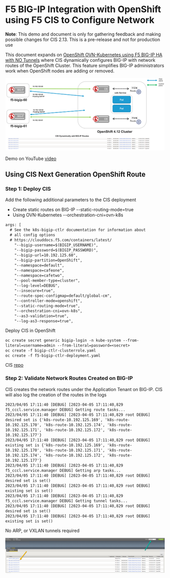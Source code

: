 # F5 BIG-IP Integration with OpenShift using F5 CIS to Configure Network

**Note**: This demo and document is only for gathering feedback and making possible changes for CIS 2.13. This is a pre-release and not for production use

This document expands on [OpenShift OVN-Kubernetes using F5 BIG-IP HA with NO Tunnels](https://github.com/mdditt2000/k8s-bigip-ctlr/tree/main/user_guides/ovn-kubernetes-ha#readme) where CIS dynamically configures BIG-IP with network routes of the OpenShift Cluster. This feature simplifies BIG-IP administrators work when OpenShift nodes are adding or removed. 

![architecture](https://github.com/mdditt2000/openshift-4-11/blob/main/next-gen-routes-2-13/diagram/2023-04-05_10-31-46.png)

Demo on YouTube [video]()

## Using CIS Next Generation OpenShift Route

### Step 1: Deploy CIS

Add the following additional parameters to the CIS deployment

* Create static routes on BIG-IP  --static-routing-mode=true
* Using OVN-Kubernetes --orchestration-cni=ovn-k8s

```
args: [
  # See the k8s-bigip-ctlr documentation for information about
  # all config options
  # https://clouddocs.f5.com/containers/latest/
    "--bigip-username=$(BIGIP_USERNAME)",
    "--bigip-password=$(BIGIP_PASSWORD)",
    "--bigip-url=10.192.125.60",
    "--bigip-partition=OpenShift",
    "--namespace=default",
    "--namespace=cafeone",
    "--namespace=cafetwo",
    "--pool-member-type=cluster",
    "--log-level=DEBUG",
    "--insecure=true",
    "--route-spec-configmap=default/global-cm",
    "--controller-mode=openshift",
    "--static-routing-mode=true",
    "--orchestration-cni=ovn-k8s",
    "--as3-validation=true",
    "--log-as3-response=true",
```

Deploy CIS in OpenShift

```
oc create secret generic bigip-login -n kube-system --from-literal=username=admin --from-literal=password=<secret>
oc create -f bigip-ctlr-clusterrole.yaml
oc create -f f5-bigip-ctlr-deployment.yaml
```

CIS [repo](https://github.com/mdditt2000/openshift-4-11/blob/main/next-gen-routes-2-13/cis/f5-bigip-ctlr-deployment.yaml)

### Step 2: Validate Network Routes Created on BIG-IP

CIS creates the network routes under the Application Tenant on BIG-IP. CIS will also log the creation of the routes in the logs

```
2023/04/05 17:11:40 [DEBUG] [2023-04-05 17:11:40,829 f5_cccl.service.manager DEBUG] Getting route tasks...
2023/04/05 17:11:40 [DEBUG] [2023-04-05 17:11:40,829 root DEBUG] desired set is {'k8s-route-10.192.125.169', 'k8s-route-10.192.125.170', 'k8s-route-10.192.125.174', 'k8s-route-10.192.125.171', 'k8s-route-10.192.125.172', 'k8s-route-10.192.125.177'}
2023/04/05 17:11:40 [DEBUG] [2023-04-05 17:11:40,829 root DEBUG] existing set is {'k8s-route-10.192.125.169', 'k8s-route-10.192.125.170', 'k8s-route-10.192.125.171', 'k8s-route-10.192.125.174', 'k8s-route-10.192.125.172', 'k8s-route-10.192.125.177'}
2023/04/05 17:11:40 [DEBUG] [2023-04-05 17:11:40,829 f5_cccl.service.manager DEBUG] Getting arp tasks...
2023/04/05 17:11:40 [DEBUG] [2023-04-05 17:11:40,829 root DEBUG] desired set is set()
2023/04/05 17:11:40 [DEBUG] [2023-04-05 17:11:40,829 root DEBUG] existing set is set()
2023/04/05 17:11:40 [DEBUG] [2023-04-05 17:11:40,829 f5_cccl.service.manager DEBUG] Getting tunnel tasks...
2023/04/05 17:11:40 [DEBUG] [2023-04-05 17:11:40,829 root DEBUG] desired set is set()
2023/04/05 17:11:40 [DEBUG] [2023-04-05 17:11:40,829 root DEBUG] existing set is set()
```

No ARP, or VXLAN tunnels required

![routes](https://github.com/mdditt2000/openshift-4-11/blob/main/next-gen-routes-2-13/diagram/2023-04-05_10-45-48.png)